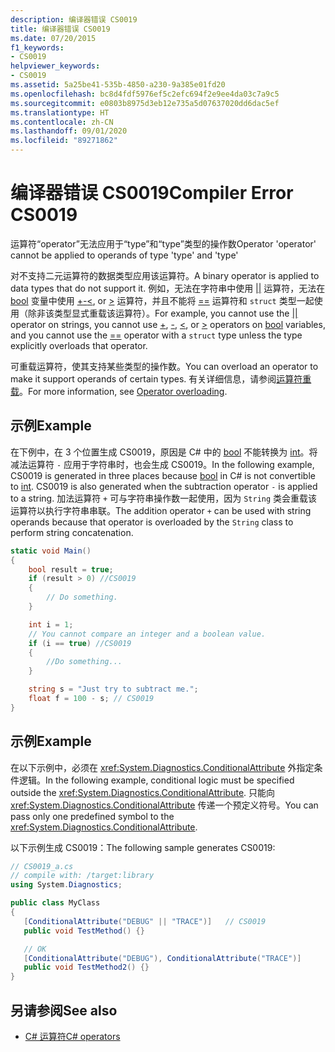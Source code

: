 ```yaml
---
description: 编译器错误 CS0019
title: 编译器错误 CS0019
ms.date: 07/20/2015
f1_keywords:
- CS0019
helpviewer_keywords:
- CS0019
ms.assetid: 5a25be41-535b-4850-a230-9a385e01fd20
ms.openlocfilehash: bc8d4fdf5976ef5c2efc694f2e9ee4da03c7a9c5
ms.sourcegitcommit: e0803b8975d3eb12e735a5d07637020dd6dac5ef
ms.translationtype: HT
ms.contentlocale: zh-CN
ms.lasthandoff: 09/01/2020
ms.locfileid: "89271862"
---
```

# <a name="compiler-error-cs0019"></a><span data-ttu-id="446b4-103">编译器错误 CS0019</span><span class="sxs-lookup"><span data-stu-id="446b4-103">Compiler Error CS0019</span></span>

<span data-ttu-id="446b4-104">运算符“operator”无法应用于“type”和“type”类型的操作数</span><span class="sxs-lookup"><span data-stu-id="446b4-104">Operator 'operator' cannot be applied to operands of type 'type' and 'type'</span></span>

 <span data-ttu-id="446b4-105">对不支持二元运算符的数据类型应用该运算符。</span><span class="sxs-lookup"><span data-stu-id="446b4-105">A binary operator is applied to data types that do not support it.</span></span> <span data-ttu-id="446b4-106">例如，无法在字符串中使用 [&#124;&#124;](../operators/boolean-logical-operators.md#conditional-logical-or-operator-) 运算符，无法在 [bool](../builtin-types/bool.md) 变量中使用 [+](../operators/addition-operator.md)[-](../operators/subtraction-operator.md)[\<](../operators/comparison-operators.md#less-than-operator-), or [>](../operators/comparison-operators.md#greater-than-operator-) 运算符，并且不能将 [==](../operators/equality-operators.md#equality-operator-) 运算符和 `struct` 类型一起使用（除非该类型显式重载该运算符）。</span><span class="sxs-lookup"><span data-stu-id="446b4-106">For example, you cannot use the [&#124;&#124;](../operators/boolean-logical-operators.md#conditional-logical-or-operator-) operator on strings, you cannot use [+](../operators/addition-operator.md), [-](../operators/subtraction-operator.md), [\<](../operators/comparison-operators.md#less-than-operator-), or [>](../operators/comparison-operators.md#greater-than-operator-) operators on [bool](../builtin-types/bool.md) variables, and you cannot use the [==](../operators/equality-operators.md#equality-operator-) operator with a `struct` type unless the type explicitly overloads that operator.</span></span>

 <span data-ttu-id="446b4-107">可重载运算符，使其支持某些类型的操作数。</span><span class="sxs-lookup"><span data-stu-id="446b4-107">You can overload an operator to make it support operands of certain types.</span></span> <span data-ttu-id="446b4-108">有关详细信息，请参阅[运算符重载](../operators/operator-overloading.md)。</span><span class="sxs-lookup"><span data-stu-id="446b4-108">For more information, see [Operator overloading](../operators/operator-overloading.md).</span></span>

## <a name="example"></a><span data-ttu-id="446b4-109">示例</span><span class="sxs-lookup"><span data-stu-id="446b4-109">Example</span></span>

<span data-ttu-id="446b4-110">在下例中，在 3 个位置生成 CS0019，原因是 C# 中的 [bool](../builtin-types/bool.md) 不能转换为 [int](../builtin-types/integral-numeric-types.md)。将减法运算符 `-` 应用于字符串时，也会生成 CS0019。</span><span class="sxs-lookup"><span data-stu-id="446b4-110">In the following example, CS0019 is generated in three places because [bool](../builtin-types/bool.md) in C# is not convertible to [int](../builtin-types/integral-numeric-types.md). CS0019 is also generated when the subtraction operator `-` is applied to a string.</span></span> <span data-ttu-id="446b4-111">加法运算符 `+` 可与字符串操作数一起使用，因为 `String` 类会重载该运算符以执行字符串串联。</span><span class="sxs-lookup"><span data-stu-id="446b4-111">The addition operator `+` can be used with string operands because that operator is overloaded by the `String` class to perform string concatenation.</span></span>

```csharp
static void Main()
{
    bool result = true;
    if (result > 0) //CS0019
    {
        // Do something.
    }

    int i = 1;
    // You cannot compare an integer and a boolean value.
    if (i == true) //CS0019
    {
        //Do something...
    }

    string s = "Just try to subtract me.";
    float f = 100 - s; // CS0019
}
```

## <a name="example"></a><span data-ttu-id="446b4-112">示例</span><span class="sxs-lookup"><span data-stu-id="446b4-112">Example</span></span>

 <span data-ttu-id="446b4-113">在以下示例中，必须在 <xref:System.Diagnostics.ConditionalAttribute> 外指定条件逻辑。</span><span class="sxs-lookup"><span data-stu-id="446b4-113">In the following example, conditional logic must be specified outside the <xref:System.Diagnostics.ConditionalAttribute>.</span></span> <span data-ttu-id="446b4-114">只能向 <xref:System.Diagnostics.ConditionalAttribute> 传递一个预定义符号。</span><span class="sxs-lookup"><span data-stu-id="446b4-114">You can pass only one predefined symbol to the <xref:System.Diagnostics.ConditionalAttribute>.</span></span>

 <span data-ttu-id="446b4-115">以下示例生成 CS0019：</span><span class="sxs-lookup"><span data-stu-id="446b4-115">The following sample generates CS0019:</span></span>

```csharp
// CS0019_a.cs
// compile with: /target:library
using System.Diagnostics;

public class MyClass
{
   [ConditionalAttribute("DEBUG" || "TRACE")]   // CS0019
   public void TestMethod() {}

   // OK
   [ConditionalAttribute("DEBUG"), ConditionalAttribute("TRACE")]
   public void TestMethod2() {}
}
```

## <a name="see-also"></a><span data-ttu-id="446b4-116">另请参阅</span><span class="sxs-lookup"><span data-stu-id="446b4-116">See also</span></span>

- [<span data-ttu-id="446b4-117">C# 运算符</span><span class="sxs-lookup"><span data-stu-id="446b4-117">C# operators</span></span>](../operators/index.md)
